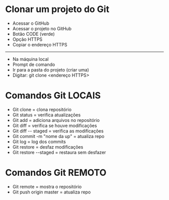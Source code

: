 # Clonar um projeto do Git

- Acessar o GitHub
- Acessar o projeto no GitHub
- Botão CODE (verde)
- Opção HTTPS
- Copiar o endereço HTTPS

<hr>

- Na máquina local
- Prompt de comando
- Ir para a pasta do projeto (criar uma)
- Digitar: git clone <endereço HTTPS>

# Comandos Git LOCAIS

- Git clone = clona repositório
- Git status = verifica atualizações
- Git add  = adiciona arquivos no repositório
- Git diff = verifica se houve modificações
- Git diff -- staged = verifica as modificações
- Git commit -m "nome da up" = atualiza repo
- Git log = log dos commits
- Git restore = desfaz modificações
- Git restore --staged = restaura sem desfazer

# Comandos Git REMOTO

- Git remote = mostra o repositório
- Git push origin master = atualiza repo
